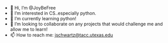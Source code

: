 - 👋 Hi, I’m @JoyBeFree
- 👀 I’m interested in CS..especially python. 
- 🌱 I’m currently learning python!
- 💞️ I’m looking to collaborate on any projects that would challenge me and allow me to learn!
- 📫 How to reach me:  jschwartz@tacc.utexas.edu

<!---
JoyBeFree/JoyBeFree is a ✨ special ✨ repository because its `README.md` (this file) appears on your GitHub profile.
You can click the Preview link to take a look at your changes.
--->
